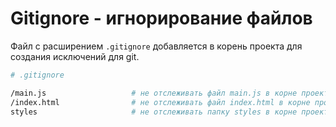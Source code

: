 # Gitignore - игнорирование файлов

Файл с расширением `.gitignore` добавляется в корень проекта для создания исключений для git.

```bash
# .gitignore

/main.js                   # не отслеживать файл main.js в корне проекта
/index.html                # не отслеживать файл index.html в корне проекта
styles                     # не отслеживать папку styles в корне проекта
```
